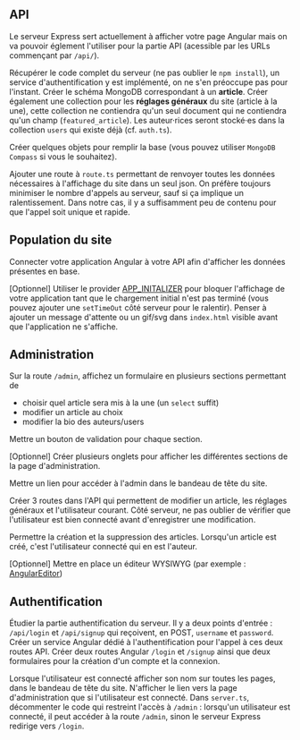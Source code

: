 ## API
Le serveur Express sert actuellement à afficher votre page Angular mais on va pouvoir églement l'utiliser pour la partie API (acessible par les URLs commençant par `/api/`).

Récupérer le code complet du serveur (ne pas oublier le `npm install`), un service d'authentification y est implémenté, on ne s'en préoccupe pas pour l'instant.
Créer le schéma MongoDB correspondant à un **article**. Créer également une collection pour les **réglages généraux** du site (article à la une), cette collection ne contiendra qu'un seul document qui ne contiendra qu'un champ (`featured_article`). Les auteur·rices seront stocké·es dans la collection `users` qui existe déjà (cf. `auth.ts`).

Créer quelques objets pour remplir la base (vous pouvez utiliser `MongoDB Compass` si vous le souhaitez).

Ajouter une route à `route.ts` permettant de renvoyer toutes les données nécessaires à l'affichage du site dans un seul json. On préfère toujours minimiser le nombre d'appels au serveur, sauf si ça implique un ralentissement. Dans notre cas, il y a suffisamment peu de contenu pour que l'appel soit unique et rapide.

## Population du site
Connecter votre application Angular à votre API afin d'afficher les données présentes en base.

[Optionnel] Utiliser le provider [APP_INITALIZER](https://angular.io/api/core/APP_INITIALIZER) pour bloquer l'affichage de votre application tant que le chargement initial n'est pas terminé (vous pouvez ajouter une `setTimeOut` côté serveur pour le ralentir). Penser à ajouter un message d'attente ou un gif/svg dans `index.html` visible avant que l'application ne s'affiche.

## Administration
Sur la route `/admin`, affichez un formulaire en plusieurs sections permettant de 
* choisir quel article sera mis à la une (un `select` suffit)
* modifier un article au choix
* modifier la bio des auteurs/users

Mettre un bouton de validation pour chaque section.

[Optionnel] Créer plusieurs onglets pour afficher les différentes sections de la page d'administration.

Mettre un lien pour accéder à l'admin dans le bandeau de tête du site.

Créer 3 routes dans l'API qui permettent de modifier un article, les réglages généraux et l'utilisateur courant. Côté serveur, ne pas oublier de vérifier que l'utilisateur est bien connecté avant d'enregistrer une modification.

Permettre la création et la suppression des articles. Lorsqu'un article est créé, c'est l'utilisateur connecté qui en est l'auteur.

[Optionnel] Mettre en place un éditeur WYSIWYG (par exemple : [AngularEditor](https://www.npmjs.com/package/@kolkov/angular-editor))

## Authentification
Étudier la partie authentification du serveur. Il y a deux points d'entrée : `/api/login` et `/api/signup` qui reçoivent, en POST, `username` et `password`.
Créer un service Angular dédié à l'authentification pour l'appel à ces deux routes API.
Créer deux routes Angular `/login` et `/signup` ainsi que deux formulaires pour la création d'un compte et la connexion.

Lorsque l'utilisateur est connecté afficher son nom sur toutes les pages, dans le bandeau de tête du site. N'afficher le lien vers la page d'administration que si l'utilisateur est connecté.
Dans `server.ts`, décommenter le code qui restreint l'accès à `/admin` : lorsqu'un utilisateur est connecté, il peut accéder à la route `/admin`, sinon le serveur Express redirige vers `/login`. 
